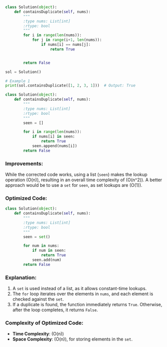 ```python

class Solution(object):
    def containsDuplicate(self, nums):
        """
        :type nums: List[int]
        :rtype: bool
        """
        for i in range(len(nums)):
            for j in range(i+1, len(nums)):
                if nums[i] == nums[j]:
                    return True


        return False

sol = Solution()

# Example 1
print(sol.containsDuplicate([1, 2, 3, 1]))  # Output: True

```





```python
class Solution(object):
    def containsDuplicate(self, nums):
        """
        :type nums: List[int]
        :rtype: bool
        """
        seen = []  

        for i in range(len(nums)):
            if nums[i] in seen:  
                return True
            seen.append(nums[i])  
        return False  
```

### Improvements:
While the corrected code works, using a list (`seen`) makes the lookup operation \(O(n)\), resulting in an overall time complexity of \(O(n^2)\). A better approach would be to use a `set` for `seen`, as set lookups are \(O(1)\).

### Optimized Code:
```python
class Solution(object):
    def containsDuplicate(self, nums):
        """
        :type nums: List[int]
        :rtype: bool
        """
        seen = set()  

        for num in nums:
            if num in seen: 
                return True
            seen.add(num) 
        return False  
```

### Explanation:
1. A `set` is used instead of a list, as it allows constant-time lookups.
2. The `for` loop iterates over the elements in `nums`, and each element is checked against the `set`.
3. If a duplicate is found, the function immediately returns `True`. Otherwise, after the loop completes, it returns `False`.

### Complexity of Optimized Code:
- **Time Complexity**: \(O(n)\)
- **Space Complexity**: \(O(n)\), for storing elements in the `set`.